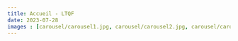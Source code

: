 ```yaml
---
title: Accueil - LTQF
date: 2023-07-28
images : [carousel/carousel1.jpg, carousel/carousel2.jpg, carousel/carousel3.jpg, carousel/carousel4.jpg, carousel/carousel5.jpg, carousel/carousel6.jpg, carousel/carousel7.jpg, carousel/carousel8.jpg, carousel/carousel9.jpg, carousel/carousel10.jpg, carousel/carousel11.jpg, carousel/carousel12.jpg, carousel/carousel13.jpg, carousel/carousel14.jpg, carousel/carousel15.jpg]
---
```



